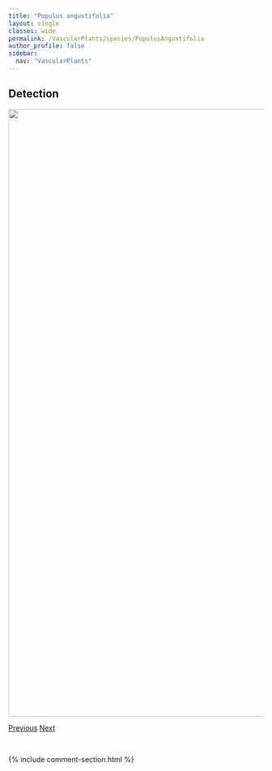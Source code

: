```yaml
---
title: "Populus angustifolia"
layout: single
classes: wide
permalink: /VascularPlants/species/PopulusAngustifolia
author_profile: false
sidebar:
  nav: "VascularPlants"
---
```


<h2>Detection</h2>

<a href="https://drive.google.com/uc?export=view&id=14ccqoGcmtqMUZjEw6sPTZ1Mjvn_OW6B1">
<img src="https://drive.google.com/uc?export=view&id=14ccqoGcmtqMUZjEw6sPTZ1Mjvn_OW6B1" height = "1200" width = "800">
</a>


<a href="/DevelopmentWebsite/VascularPlants/species/Populus" class="pagination--pager" title="Populus">Previous</a> <a href="/DevelopmentWebsite/VascularPlants/species/PopulusBalsamifera" class="pagination--pager" title="Balsam Poplar">Next</a>

<p>&nbsp;</p>

{% include comment-section.html %}
